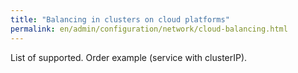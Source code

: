 ```yaml
---
title: "Balancing in clusters on cloud platforms"
permalink: en/admin/configuration/network/cloud-balancing.html
---
```


List of supported. Order example (service with clusterIP).
